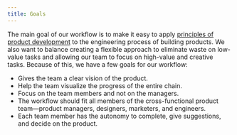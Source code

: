 ```yaml
---
title: Goals
---
```


The main goal of our workflow is to make it easy to apply [principles of product development](/docs/product/product-development/principles) to the engineering process of building products. We also want to balance creating a flexible approach to eliminate waste on low-value tasks and allowing our team to focus on high-value and creative tasks. Because of this, we have a few goals for our workflow:

- Gives the team a clear vision of the product.
- Help the team visualize the progress of the entire chain.
- Focus on the team members and not on the managers.
- The workflow should fit all members of the cross-functional product team—product managers, designers, marketers, and engineers.
- Each team member has the autonomy to complete, give suggestions, and decide on the product.
